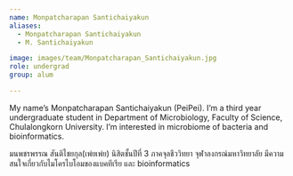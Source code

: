 ```yaml
---
name: Monpatcharapan Santichaiyakun
aliases:
  - Monpatcharapan Santichaiyakun
  - M. Santichaiyakun

image: images/team/Monpatcharapan_Santichaiyakun.jpg
role: undergrad
group: alum

---
```

My name’s Monpatcharapan Santichaiyakun (PeiPei). I’m a third year undergraduate student in Department of Microbiology, 
Faculty of Science, Chulalongkorn University. I’m interested in microbiome of bacteria and bioinformatics.

มนพชรพรรณ สันติไชยกุล(เพ่ยเพ่ย) นิสิตชั้นปีที่ 3 ภาคจุลชีววิทยา จุฬาลงกรณ์มหาวิทยาลัย มีความสนใจเกี่ยวกับไมโครไบโอมของแบคทีเรีย และ  bioinformatics
